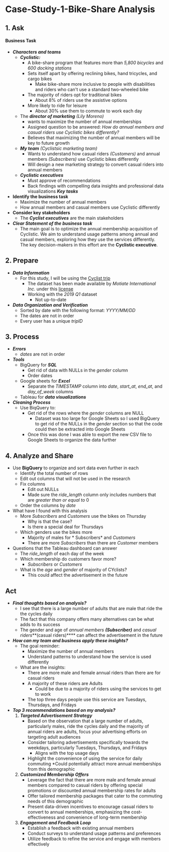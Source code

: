 # Case-Study-1-Bike-Share Analysis
## 1. Ask
#### Business Task
 * ***Characters and teams***
    * ***Cyclistic:***
       * A bike-share program that features more than *5,800 bicycles* and *600 docking stations*
       * Sets itself apart by offering reclining bikes, hand tricycles, and cargo bikes
          * Make bike-share more inclusive to people with disabilities and riders who can't use a standard two-wheeled bike
       * The majority of riders opt for traditional bikes
          * About 8% of riders use the assistive options
       *  More likely to ride for leisure
          * About 30% use them to commute to work each day
    * The ***director of marketing*** *(Lily Moreno)*
      * wants to maximize the number of annual memberships
       * Assigned question to be answered: *How do annual members and casual riders use Cyclistic bikes differently?*
        * Believes that maximizing the number of annual members will be key to future growth
    * ***My team*** *(Cyclistsic marketing team)*
        * Wants to understand how casual riders *(Customers)* and annual members *(Subscribers)* use Cyclistic bikes differently
        * Will design a new marketing strategy to convert casual riders into annual members
    * ***Cyclistic executives***
        * Must approve of recommendations
        * Back findings with compelling data insights and professional data visualizations ***Key tasks***
* **Identify the business task**
    * Maximize the number of annual members
    * How annual members and casual members use Cyclistic differently
* **Consider key stakeholders**
    * The ***Cyclist executives*** are the main stakeholders
* ***Clear Statement of the business task***
    * The main goal is to optimize the annual membership acquisition of Cyclistic. We aim to understand usage patterns among annual and casual members, exploring how they use the services differently. The key decision-makers in this effort are the **Cyclistic executive**.

## 2. Prepare
* ***Data Information***
    * For this study, I will be using the [Cyclist trip](https://divvy-tripdata.s3.amazonaws.com/index.html)
        * The dataset has been made available by *Motiate International Inc.* under this [license](https://divvybikes.com/data-license-agreement)
        * Working with the *2019 Q1* dataset
            * Not up-to-date
* ***Data Organization and Verification***
    * Sorted by date with the following format: *YYYY/MM/DD*
    * The dates are not in order
    * Every user has a unique *tripID*

## 3. Process
* ***Errors***
   * *dates* are not in order
* ***Tools***
   * BigQuery for ***SQL***
      * Get rid of data with NULLs in the *gender* column
      * Order dates
   * Google sheets for ***Excel***
      * Separate the *TIMESTAMP* column into *date*, *start_at*, *end_at*, and *day_of_week* columns
   * Tableau for ***data visualizations***
* ***Cleaning Process***
   * Use BiqQuery to:
      * Get rid of the rows where the *gender* columns are NULL
         * Dataset was too large for Google Sheets so I used BigQuery to get rid of the NULLs in the *gender* section so that the code could then be extracted into Google Sheets
     * Once this was done I was able to export the new CSV file to Google Sheets to organize the data further

## 4. Analyze and Share
* Use **BigQuery** to organize and sort data even further in each
   * Identify the total number of rows
   * Edit out columns that will not be used in the research
   * Fix columns
      * Edit out NULLs
      * Made sure the *ride_length* column only includes numbers that are *greater than or equal to* 0
    * Order the columns by *date*
* What have I found with this analysis
   * More *Subscribers* and *Customers* use the bikes on Thursday
      * Why is that the case?
      * Is there a special deal for Thursdays
   * Which genders use the bikes more
     * Majority of males for * Subscribers* and *Customers*
     * There are more *Subscribers* than there are *Customer* members
* Questions that the Tableau dashboard can answer
   * The *ride_length* of each day of the week
   * Which membership do customers favor more?
      * *Subscribers* or *Customers*
   * What is the *age* and *gender* of majority of CYclists?
      * This could affect the advertisement in the future

## Act
* ***Final thoughts based on analysis?***
     * I see that there is a large number of adults that are male that ride the the cycles daily
     * The fact that this company offers many alternatives can be what adds to its success
     * The gender and age of *annual members ***(Subscriber)**** and *casual riders***(casual riders)**** can affect the advertisement in the future
* ***How can my team and business apply these insights?***
     * The goal reminder:
          * Maximize the number of annual members
          * Understand patterns to understand how the service is used differently
     * What are the insights:
          * There are more male and female annual riders than there are for casual riders
          * A majority of these riders are Adults
               * Could be due to a majority of riders using the services to get to work
          * The top three days people use this service are Tuesdays, Thursdays, and Fridays
* ***Top 3 recommendations based on my analysis?***
     1. ***Targeted Advertisement Strategy***
           * Based on the observation that a large number of adults, particularly males, ride the cycles daily and the majority of annual riders are adults, focus your advertising efforts on targeting adult audiences
           * Consider tailoring advertisements specifically towards the weekdays, particularly Tuesdays, Thursdays, and Fridays
                * Aligns with the top usage days
           * Highlight the convenience of using the service for daily commuting
                *Could potentially attract more annual memberships from this demographic
     2. ***Customized Membership Offers***
           * Leverage the fact that there are more male and female annual members compared to casual riders by offering special promotions or discounted annual membership rates for adults
           * Offer tailored membership packages that cater to the commuting needs of this demographic
           * Present data-driven incentives to encourage casual riders to convert to annual memberships, emphasizing the cost-effectiveness and convenience of long-term membership
  3. ***Engagement and Feedback Loop***
        * Establish a feedback with existing annual members
        * Conduct surveys to understand usage patterns and preferences
        * Utilize feedback to refine the service and engage with members effectively
